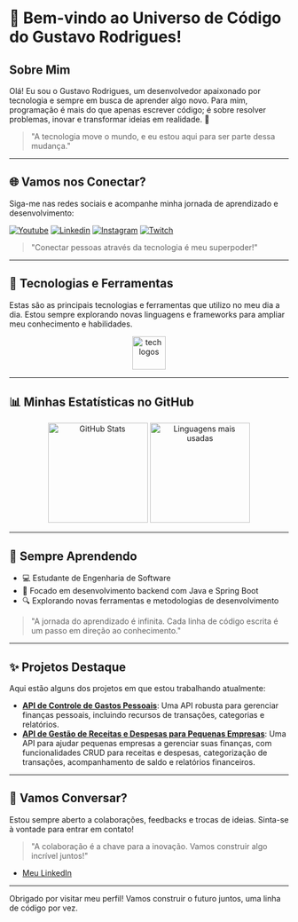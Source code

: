 # 🌟 Bem-vindo ao Universo de Código do Gustavo Rodrigues!

## Sobre Mim
Olá! Eu sou o Gustavo Rodrigues, um desenvolvedor apaixonado por tecnologia e sempre em busca de aprender algo novo. Para mim, programação é mais do que apenas escrever código; é sobre resolver problemas, inovar e transformar ideias em realidade. 🚀

> "A tecnologia move o mundo, e eu estou aqui para ser parte dessa mudança."

---

## 🌐 Vamos nos Conectar?

Siga-me nas redes sociais e acompanhe minha jornada de aprendizado e desenvolvimento:

[![Youtube](https://img.shields.io/badge/YouTube-FF0000?style=for-the-badge&logo=youtube&logoColor=white)](https://www.youtube.com/@devguxta/videos)
[![Linkedin](https://img.shields.io/badge/LinkedIn-0077B5?style=for-the-badge&logo=linkedin&logoColor=white)](https://www.linkedin.com/in/gustavointech/)
[![Instagram](https://img.shields.io/badge/Instagram-E4405F?style=for-the-badge&logo=instagram&logoColor=white)](https://www.instagram.com/gustavointech/)
[![Twitch](https://img.shields.io/badge/Twitch-9146FF?style=for-the-badge&logo=twitch&logoColor=white)](https://www.twitch.tv/gustavointech)

> "Conectar pessoas através da tecnologia é meu superpoder!"

---

## 🚀 Tecnologias e Ferramentas

Estas são as principais tecnologias e ferramentas que utilizo no meu dia a dia. Estou sempre explorando novas linguagens e frameworks para ampliar meu conhecimento e habilidades.

<div align="center" style="display: inline_block">
  <img src="https://skillicons.dev/icons?i=java,spring,mysql,postgres,github,react,aws,docker" height="60" alt="tech logos" />
</div>

---

## 📊 Minhas Estatísticas no GitHub

<div align="center">
  <img src="https://github-readme-stats.vercel.app/api?username=gustavointech&hide_title=true&show_icons=true&include_all_commits=true&count_private=true&disable_animations=false&theme=radical&locale=pt-br&hide_border=true" height="180" alt="GitHub Stats" />
  <img src="https://github-readme-stats.vercel.app/api/top-langs?username=gustavointech&layout=compact&theme=radical&hide_border=true" height="180" alt="Linguagens mais usadas" />
</div>

---

## 🌱 Sempre Aprendendo

- 💻 Estudante de Engenharia de Software
- 🎯 Focado em desenvolvimento backend com Java e Spring Boot
- 🔍 Explorando novas ferramentas e metodologias de desenvolvimento

> "A jornada do aprendizado é infinita. Cada linha de código escrita é um passo em direção ao conhecimento."

---

## ✨ Projetos Destaque

Aqui estão alguns dos projetos em que estou trabalhando atualmente:

- **[API de Controle de Gastos Pessoais](https://github.com/GustavoInTech/expense-tracker-api.git)**: Uma API robusta para gerenciar finanças pessoais, incluindo recursos de transações, categorias e relatórios.
- **[API de Gestão de Receitas e Despesas para Pequenas Empresas](https://github.com/GustavoInTech/expense-reporting-system.git)**: Uma API para ajudar pequenas empresas a gerenciar suas finanças, com funcionalidades CRUD para receitas e despesas, categorização de transações, acompanhamento de saldo e relatórios financeiros.


---

## 💬 Vamos Conversar?

Estou sempre aberto a colaborações, feedbacks e trocas de ideias. Sinta-se à vontade para entrar em contato!

> "A colaboração é a chave para a inovação. Vamos construir algo incrível juntos!"

- [Meu LinkedIn](https://www.linkedin.com/in/gustavointech/)
---

Obrigado por visitar meu perfil! Vamos construir o futuro juntos, uma linha de código por vez.
